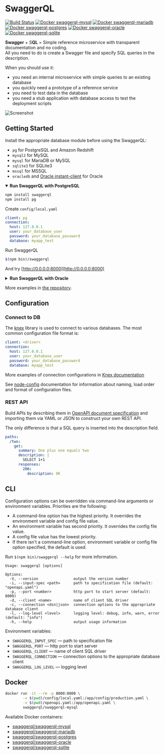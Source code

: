 # SwaggerQL
[![Build Status](https://travis-ci.org/swaggerql/swaggerql.svg?branch=master)](https://travis-ci.org/swaggerql/swaggerql)
[![Docker swaggerql-mysql](https://img.shields.io/badge/docker-swaggerql--mysql-green)](https://hub.docker.com/r/swaggerql/swaggerql-mysql)
[![Docker swaggerql-mariadb](https://img.shields.io/badge/docker-swaggerql--mariadb-green)](https://hub.docker.com/r/swaggerql/swaggerql-mariadb)
[![Docker swaggerql-postgres](https://img.shields.io/badge/docker-swaggerql--postgres-green)](https://hub.docker.com/r/swaggerql/swaggerql-postgres)
[![Docker swaggerql-oracle](https://img.shields.io/badge/docker-swaggerql--oracle-green)](https://hub.docker.com/r/swaggerql/swaggerql-oracle)
[![Docker swaggerql-sqlite](https://img.shields.io/badge/docker-swaggerql--sqlite-green)](https://hub.docker.com/r/swaggerql/swaggerql-sqlite)

**Swagger** + S**QL** = Simple reference microservice with transparent documentation and no coding.  
All you need to do is create a Swagger file and specify SQL queries in the description.

When you should use it:
- you need an internal microservice with simple queries to an existing database
- you quickly need a prototype of a reference service
- you need to test data in the database
- you need a stub application with database access to test the deployment scripts

![Screenshot](https://raw.githubusercontent.com/swaggerql/swaggerql/master/screenshot.png)

## Getting Started

Install the appropriate database module before using the SwaggerQL:
- `pg` for PostgreSQL and Amazon Redshift
- `mysql2` for MySQL
- `mysql` for MariaDB or MySQL
- `sqlite3` for SQLite3
- `mssql` for MSSQL
- `oracledb` and [Oracle instant-client](https://www.oracle.com/database/technologies/instant-client/linux-x86-64-downloads.html) for Oracle

<details open>
<summary><strong>Run SwaggerQL with PostgreSQL</strong></summary>

```sh
npm install swaggerql
npm install pg
```

Create `config/local.yaml`

```yaml
client: pg
connection:
  host: 127.0.0.1
  user: your_database_user
  password: your_database_password
  database: myapp_test
```

Run SwaggerQL

```sh
$(npm bin)/swaggerql
```

And try [http://0.0.0.0:8000](http://0.0.0.0:8000)
</details>

<details>
<summary><strong>Run SwaggerQL with Oracle</strong></summary>

```sh
npm install swaggerql
npm install oracledb
```
Install [Oracle instant-client](https://www.oracle.com/database/technologies/instant-client/linux-x86-64-downloads.html)

Create `config/local.yaml`

```yaml
client: oracledb
connection:
  user: your_database_user
  password: your_database_password
  connectString: (DESCRIPTION=(ADDRESS_LIST=(ADDRESS=(PROTOCOL=TCP)(HOST=127.0.0.1)(PORT=1521)))(CONNECT_DATA=(SID=MY_SID)))
pool:
  min: 0
  max: 3
```

Run SwaggerQL

```sh
$(npm bin)/swaggerql
```

And try [http://0.0.0.0:8000](http://0.0.0.0:8000)
</details>

More examples in [the repository](https://github.com/swaggerql/swaggerql/tree/master/examples).

## Configuration

### Connect to DB

The [knex](https://github.com/tgriesser/knex) library is used to connect to various databases.
The most common configuration file format is:

```yaml
client: <driver>
connection:
  host: 127.0.0.1
  user: your_database_user
  password: your_database_password
  database: myapp_test
```

More examples of connection configurations in [Knex documentation](http://knexjs.org/#Installation-client)

See [node-config](https://github.com/lorenwest/node-config/wiki/Configuration-Files) documentation for information about naming,
load order and format of configuration files.

### REST API

Build APIs by describing them in [OpenAPI document specification](https://github.com/OAI/OpenAPI-Specification/blob/master/versions/3.0.2.md)
and importing them via YAML or JSON to construct your own REST API.

The only difference is that a SQL query is inserted into the description field.

```yaml
paths:
  /two:
    get:
      summary: One plus one equals two
      description: |
        SELECT 1+1
      responses:
        200:
          description: OK
```

## CLI

Configuration options can be overridden via command-line arguments or environment variables.
Priorities are the following:
- A command-line option has the highest priority. It overrides the environment variable and config file value.
- An environment variable has second priority. It overrides the config file value.
- A config file value has the lowest priority.
- If there isn't a command-line option, environment variable or config file option specified, the default is used.

Run `$(npm bin)/swaggerql --help` for more information.

```
Usage: swaggerql [options]

Options:
  -V, --version                output the version number
  -i, --input-spec <path>      path to specification file (default: "openapi.yaml")
  -p, --port <number>          http port to start server (default: 8000)
  -d, --client <name>          name of client SQL driver
  -c, --connection <dsn|json>  connection options to the appropriate database client
  -l, --log-level <level>      logging level: debug, info, warn, error (default: "info")
  -h, --help                   output usage information
```

Environment variables:
- `SWAGGERQL_INPUT_SPEC` — path to specification file
- `SWAGGERQL_PORT` — http port to start server
- `SWAGGERQL_CLIENT` — name of client SQL driver
- `SWAGGERQL_CONNECTION` — connection options to the appropriate database client
- `SWAGGERQL_LOG_LEVEL` — logging level

## Docker

```sh
docker run -it --rm -p 8000:8000 \
        -v $(pwd)/config/local.yaml:/app/config/production.yaml \
        -v $(pwd)/openapi.yaml:/app/openapi.yaml \
        swaggerql/swaggerql-mysql
```

Available Docker containers:
- [swaggerql/swaggerql-mysql](https://hub.docker.com/r/swaggerql/swaggerql-mysql)
- [swaggerql/swaggerql-mariadb](https://hub.docker.com/r/swaggerql/swaggerql-mariadb)
- [swaggerql/swaggerql-postgres](https://hub.docker.com/r/swaggerql/swaggerql-postgres)
- [swaggerql/swaggerql-oracle](https://hub.docker.com/r/swaggerql/swaggerql-oracle)
- [swaggerql/swaggerql-sqlite](https://hub.docker.com/r/swaggerql/swaggerql-sqlite)
